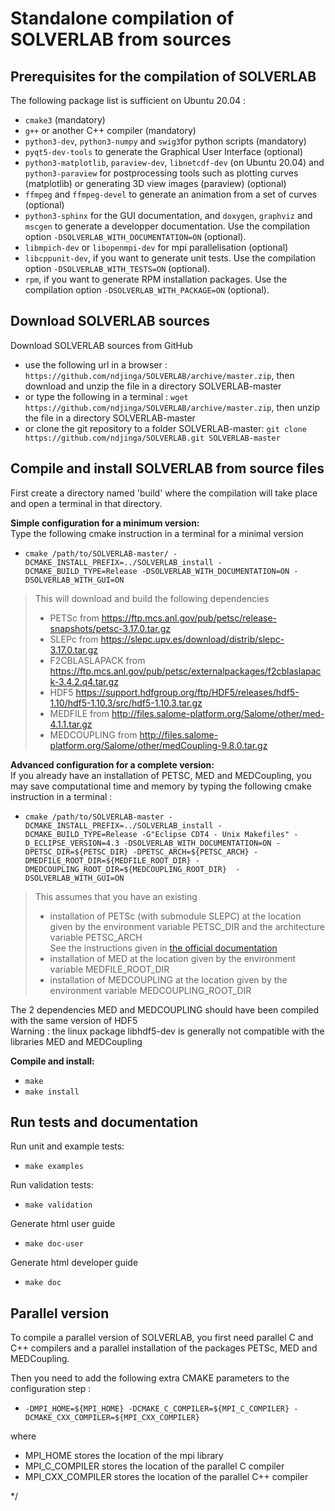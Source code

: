 Standalone compilation of SOLVERLAB from sources
================================================

Prerequisites for the compilation of SOLVERLAB
---------------------------------------------
The following package list is sufficient on Ubuntu 20.04 :

 - `cmake3` (mandatory)
 - `g++` or another C++ compiler (mandatory)
 - `python3-dev`, `python3-numpy` and `swig3`for python scripts (mandatory)
 - `pyqt5-dev-tools` to generate the Graphical User Interface (optional)
 - `python3-matplotlib`, `paraview-dev`, `libnetcdf-dev` (on Ubuntu 20.04) and `python3-paraview` for postprocessing tools such as plotting curves (matplotlib) or generating 3D view images (paraview) (optional)
 - `ffmpeg` and `ffmpeg-devel` to generate an animation from a set of curves (optional)
 - `python3-sphinx` for the GUI documentation, and `doxygen`, `graphviz` and `mscgen` to generate a developper documentation. Use the compilation option `-DSOLVERLAB_WITH_DOCUMENTATION=ON` (optional).
 - `libmpich-dev` or  `libopenmpi-dev` for mpi parallelisation (optional)
 - `libcppunit-dev`, if you want to generate unit tests. Use the compilation option `-DSOLVERLAB_WITH_TESTS=ON` (optional).
 - `rpm`, if you want to generate RPM installation packages. Use the compilation option `-DSOLVERLAB_WITH_PACKAGE=ON` (optional).


Download SOLVERLAB sources
--------------------------
Download SOLVERLAB sources from GitHub
* use the following url in a browser : `https://github.com/ndjinga/SOLVERLAB/archive/master.zip`, then download and unzip the file in a directory SOLVERLAB-master
* or type the following in a terminal : `wget https://github.com/ndjinga/SOLVERLAB/archive/master.zip`, then unzip the file in a directory SOLVERLAB-master
* or clone the git repository to a folder SOLVERLAB-master:  `git clone https://github.com/ndjinga/SOLVERLAB.git SOLVERLAB-master`


Compile and install SOLVERLAB from source files
-----------------------------------------------
First create a directory named 'build' where the compilation will take place and open a terminal in that directory.

**Simple configuration for a minimum version:**  
Type the following cmake instruction in a terminal for a minimal version
* `cmake /path/to/SOLVERLAB-master/ -DCMAKE_INSTALL_PREFIX=../SOLVERLAB_install -DCMAKE_BUILD_TYPE=Release -DSOLVERLAB_WITH_DOCUMENTATION=ON -DSOLVERLAB_WITH_GUI=ON `  
> This will download and build the following dependencies
> - PETSc from https://ftp.mcs.anl.gov/pub/petsc/release-snapshots/petsc-3.17.0.tar.gz
> - SLEPc from https://slepc.upv.es/download/distrib/slepc-3.17.0.tar.gz
> - F2CBLASLAPACK from https://ftp.mcs.anl.gov/pub/petsc/externalpackages/f2cblaslapack-3.4.2.q4.tar.gz
> - HDF5 https://support.hdfgroup.org/ftp/HDF5/releases/hdf5-1.10/hdf5-1.10.3/src/hdf5-1.10.3.tar.gz
> - MEDFILE from http://files.salome-platform.org/Salome/other/med-4.1.1.tar.gz
> - MEDCOUPLING from http://files.salome-platform.org/Salome/other/medCoupling-9.8.0.tar.gz

**Advanced configuration for a complete version:**  
If you already have an installation of PETSC, MED and MEDCoupling, you may save computational time and memory by typing the following cmake instruction in a terminal :
* `cmake /path/to/SOLVERLAB-master -DCMAKE_INSTALL_PREFIX=../SOLVERLAB_install -DCMAKE_BUILD_TYPE=Release -G"Eclipse CDT4 - Unix Makefiles" -D_ECLIPSE_VERSION=4.3 -DSOLVERLAB_WITH_DOCUMENTATION=ON -DPETSC_DIR=${PETSC_DIR} -DPETSC_ARCH=${PETSC_ARCH} -DMEDFILE_ROOT_DIR=${MEDFILE_ROOT_DIR} -DMEDCOUPLING_ROOT_DIR=${MEDCOUPLING_ROOT_DIR}  -DSOLVERLAB_WITH_GUI=ON`  
> This assumes that you have an existing 
> - installation of PETSc (with submodule SLEPC) at the location given by the environment variable PETSC_DIR and the architecture variable PETSC_ARCH  
> See the instructions given in [the official documentation](https://petsc.org/release/install/)
> - installation of MED                                    at the location given by the environment variable MEDFILE_ROOT_DIR
> - installation of MEDCOUPLING                            at the location given by the environment variable MEDCOUPLING_ROOT_DIR

The 2 dependencies MED and MEDCOUPLING should have been compiled with the same version of HDF5  
Warning : the linux package libhdf5-dev is generally not compatible with the libraries MED and MEDCoupling  

**Compile and install:**
* `make`
* `make install`

Run tests and documentation
---------------------------
Run unit and example tests:
* `make examples`

Run validation tests:
* `make validation`

Generate html user guide 
* `make doc-user`

Generate html developer guide
* `make doc`

Parallel version
---------------------
To compile a parallel version of SOLVERLAB, you first need parallel C and C++ compilers and a parallel installation of the packages PETSc, MED and MEDCoupling.  

Then you need to add the following extra CMAKE parameters to the configuration step :  
* ` -DMPI_HOME=${MPI_HOME} -DCMAKE_C_COMPILER=${MPI_C_COMPILER} -DCMAKE_CXX_COMPILER=${MPI_CXX_COMPILER} `

where
- MPI_HOME stores the location of the mpi library
- MPI_C_COMPILER stores the location of the parallel C compiler
- MPI_CXX_COMPILER stores the location of the parallel C++ compiler

*/
